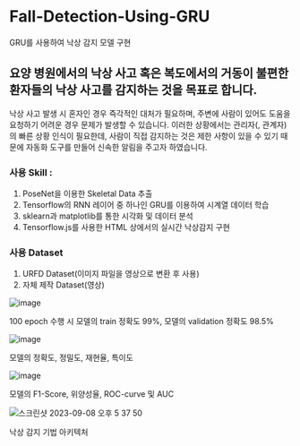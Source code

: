 # Fall-Detection-Using-GRU
GRU를 사용하여 낙상 감지 모델 구현

## 요양 병원에서의 낙상 사고 혹은 복도에서의 거동이 불편한 환자들의 낙상 사고를 감지하는 것을 목표로 합니다.

낙상 사고 발생 시 혼자인 경우 즉각적인 대처가 필요하며, 주변에 사람이 있어도 도움을 요청하기 어려운 경우 문제가 발생할 수 있습니다.
이러한 상황에서는 관리자(, 관계자)의 빠른 상황 인식이 필요한데, 사람이 직접 감지하는 것은 제한 사항이 있을 수 있기 때문에 자동화 도구를 만들어 신속한 알림을 주고자 하였습니다.

### 사용 Skill : 
1. PoseNet을 이용한 Skeletal Data 추출
2. Tensorflow의 RNN 레이어 중 하나인 GRU를 이용하여 시계열 데이터 학습
3. sklearn과 matplotlib를 통한 시각화 및 데이터 분석
4. Tensorflow.js를 사용한 HTML 상에서의 실시간 낙상감지 구현
   
### 사용 Dataset
1. URFD Dataset(이미지 파일을 영상으로 변환 후 사용)
2. 자체 제작 Dataset(영상)

![image](https://github.com/bk123477/Fall-Detection-Using-GRU/assets/59231609/55a70605-fcff-4e96-ad3e-69e3a6e92120)

100 epoch 수행 시 모델의 train 정확도 99%, 모델의 validation 정확도 98.5%

![image](https://github.com/bk123477/Fall-Detection-Using-GRU/assets/59231609/dc8ccf2a-2588-49ac-8fce-0b7d0e5affb9)

모델의 정확도, 정밀도, 재현율, 특이도

![image](https://github.com/bk123477/Fall-Detection-Using-GRU/assets/59231609/f24b9d69-c1fd-439a-815a-1b72d6bc84b1)

모델의 F1-Score, 위양성율, ROC-curve 및 AUC

![스크린샷 2023-09-08 오후 5 37 50](https://github.com/bk123477/Fall-Detection-Using-GRU/assets/59231609/38bf97cb-60ee-4850-bc24-59d060356ebc)

낙상 감지 기법 아키텍처

